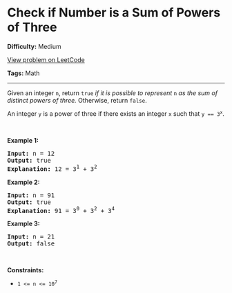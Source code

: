 # Check if Number is a Sum of Powers of Three

**Difficulty:** Medium

[View problem on LeetCode](https://leetcode.com/problems/check-if-number-is-a-sum-of-powers-of-three/)

**Tags:** Math

---

<p>Given an integer <code>n</code>, return <code>true</code> <em>if it is possible to represent </em><code>n</code><em> as the sum of distinct powers of three.</em> Otherwise, return <code>false</code>.</p>

<p>An integer <code>y</code> is a power of three if there exists an integer <code>x</code> such that <code>y == 3<sup>x</sup></code>.</p>

<p>&nbsp;</p>
<p><strong class="example">Example 1:</strong></p>

<pre>
<strong>Input:</strong> n = 12
<strong>Output:</strong> true
<strong>Explanation:</strong> 12 = 3<sup>1</sup> + 3<sup>2</sup>
</pre>

<p><strong class="example">Example 2:</strong></p>

<pre>
<strong>Input:</strong> n = 91
<strong>Output:</strong> true
<strong>Explanation:</strong> 91 = 3<sup>0</sup> + 3<sup>2</sup> + 3<sup>4</sup>
</pre>

<p><strong class="example">Example 3:</strong></p>

<pre>
<strong>Input:</strong> n = 21
<strong>Output:</strong> false
</pre>

<p>&nbsp;</p>
<p><strong>Constraints:</strong></p>

<ul>
	<li><code>1 &lt;= n &lt;= 10<sup>7</sup></code></li>
</ul>
